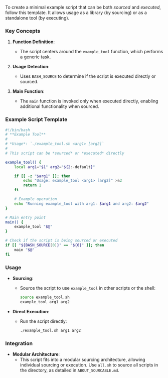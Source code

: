 To create a minimal example script that can be both *sourced* and *executed*, follow this template. It allows usage as a library (by sourcing) or as a standalone tool (by executing).

### Key Concepts

1. **Function Definition**:
    - The script centers around the `example_tool` function, which performs a generic task.

2. **Usage Detection**:
    - Uses `BASH_SOURCE` to determine if the script is executed directly or sourced.

3. **Main Function**:
    - The `main` function is invoked only when executed directly, enabling additional functionality when sourced.

### Example Script Template

```bash
#!/bin/bash
# **Example Tool**
#
# *Usage*: `./example_tool.sh <arg1> [arg2]`
#
# This script can be *sourced* or *executed* directly

example_tool() {
    local arg1="$1" arg2="${2:-default}"

    if [[ -z "$arg1" ]]; then
        echo "Usage: example_tool <arg1> [arg2]" >&2
        return 1
    fi

    # Example operation
    echo "Running example_tool with arg1: $arg1 and arg2: $arg2"
}

# Main entry point
main() {
    example_tool "$@"
}

# Check if the script is being sourced or executed
if [[ "${BASH_SOURCE[0]}" == "${0}" ]]; then
    main "$@"
fi
```

### Usage

- **Sourcing**: 
  - Source the script to use `example_tool` in other scripts or the shell:  
    ```bash
    source example_tool.sh
    example_tool arg1 arg2
    ```

- **Direct Execution**:
  - Run the script directly:  
    ```bash
    ./example_tool.sh arg1 arg2
    ```

### Integration

- **Modular Architecture**:
  - This script fits into a modular sourcing architecture, allowing individual sourcing or execution. Use `all.sh` to source all scripts in the directory, as detailed in `ABOUT_SOURCABLE.md`.


